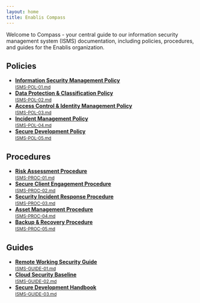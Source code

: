 ```yaml
---
layout: home
title: Enablis Compass
---
```


<div class="home-sections">

Welcome to Compass - your central guide to our information security management system (ISMS) documentation, including policies, procedures, and guides for the Enablis organization.


<h2>Policies</h2>

<ul>
  <li><a href="{{ '/policies/isms-pol-01/' | relative_url }}"><strong>Information Security Management Policy</strong><br><small>ISMS-POL-01.md</small></a></li>
  <li><a href="{{ '/policies/isms-pol-02/' | relative_url }}"><strong>Data Protection & Classification Policy</strong><br><small>ISMS-POL-02.md</small></a></li>
  <li><a href="{{ '/policies/isms-pol-03/' | relative_url }}"><strong>Access Control & Identity Management Policy</strong><br><small>ISMS-POL-03.md</small></a></li>
  <li><a href="{{ '/policies/isms-pol-04/' | relative_url }}"><strong>Incident Management Policy</strong><br><small>ISMS-POL-04.md</small></a></li>
  <li><a href="{{ '/policies/isms-pol-05/' | relative_url }}"><strong>Secure Development Policy</strong><br><small>ISMS-POL-05.md</small></a></li>
</ul>

<h2>Procedures</h2>

<ul>
  <li><a href="{{ '/procedures/isms-proc-01/' | relative_url }}"><strong>Risk Assessment Procedure</strong><br><small>ISMS-PROC-01.md</small></a></li>
  <li><a href="{{ '/procedures/isms-proc-02/' | relative_url }}"><strong>Secure Client Engagement Procedure</strong><br><small>ISMS-PROC-02.md</small></a></li>
  <li><a href="{{ '/procedures/isms-proc-03/' | relative_url }}"><strong>Security Incident Response Procedure</strong><br><small>ISMS-PROC-03.md</small></a></li>
  <li><a href="{{ '/procedures/isms-proc-04/' | relative_url }}"><strong>Asset Management Procedure</strong><br><small>ISMS-PROC-04.md</small></a></li>
  <li><a href="{{ '/procedures/isms-proc-05/' | relative_url }}"><strong>Backup & Recovery Procedure</strong><br><small>ISMS-PROC-05.md</small></a></li>
</ul>

<h2>Guides</h2>

<ul>
  <li><a href="{{ '/guides/isms-guide-01/' | relative_url }}"><strong>Remote Working Security Guide</strong><br><small>ISMS-GUIDE-01.md</small></a></li>
  <li><a href="{{ '/guides/isms-guide-02/' | relative_url }}"><strong>Cloud Security Baseline</strong><br><small>ISMS-GUIDE-02.md</small></a></li>
  <li><a href="{{ '/guides/isms-guide-03/' | relative_url }}"><strong>Secure Development Handbook</strong><br><small>ISMS-GUIDE-03.md</small></a></li>
</ul>

</div> 